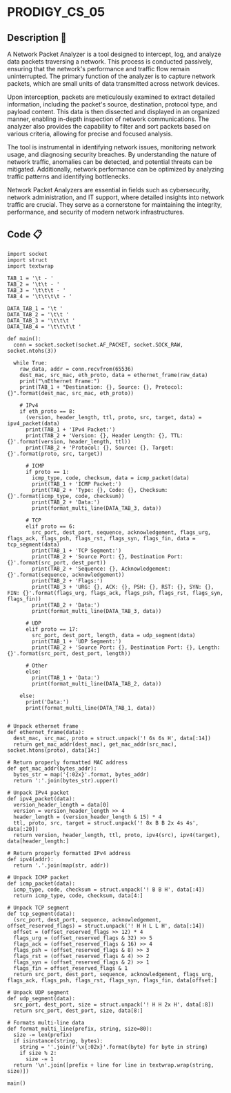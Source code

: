 # PRODIGY_CS_05

## Description 📃
A Network Packet Analyzer is a tool designed to intercept, log, and analyze data packets traversing a network. This process is conducted passively, ensuring that the network's performance and traffic flow remain uninterrupted. The primary function of the analyzer is to capture network packets, which are small units of data transmitted across network devices.

Upon interception, packets are meticulously examined to extract detailed information, including the packet's source, destination, protocol type, and payload content. This data is then dissected and displayed in an organized manner, enabling in-depth inspection of network communications. The analyzer also provides the capability to filter and sort packets based on various criteria, allowing for precise and focused analysis.

The tool is instrumental in identifying network issues, monitoring network usage, and diagnosing security breaches. By understanding the nature of network traffic, anomalies can be detected, and potential threats can be mitigated. Additionally, network performance can be optimized by analyzing traffic patterns and identifying bottlenecks.

Network Packet Analyzers are essential in fields such as cybersecurity, network administration, and IT support, where detailed insights into network traffic are crucial. They serve as a cornerstone for maintaining the integrity, performance, and security of modern network infrastructures.

## Code 📋
```
import socket
import struct
import textwrap

TAB_1 = '\t - '
TAB_2 = '\t\t - '
TAB_3 = '\t\t\t - '
TAB_4 = '\t\t\t\t - '

DATA_TAB_1 = '\t '
DATA_TAB_2 = '\t\t '
DATA_TAB_3 = '\t\t\t '
DATA_TAB_4 = '\t\t\t\t '

def main():
  conn = socket.socket(socket.AF_PACKET, socket.SOCK_RAW, socket.ntohs(3))

  while True:
    raw_data, addr = conn.recvfrom(65536)
    dest_mac, src_mac, eth_proto, data = ethernet_frame(raw_data)
    print("\nEthernet Frame:")
    print(TAB_1 + "Destination: {}, Source: {}, Protocol: {}".format(dest_mac, src_mac, eth_proto))

    # IPv4
    if eth_proto == 8:
      (version, header_length, ttl, proto, src, target, data) = ipv4_packet(data)
      print(TAB_1 + 'IPv4 Packet:')
      print(TAB_2 + 'Version: {}, Header Length: {}, TTL: {}'.format(version, header_length, ttl))
      print(TAB_2 + 'Protocol: {}, Source: {}, Target: {}'.format(proto, src, target))

      # ICMP
      if proto == 1:
        icmp_type, code, checksum, data = icmp_packet(data)
        print(TAB_1 + 'ICMP Packet:')
        print(TAB_2 + 'Type: {}, Code: {}, Checksum: {}'.format(icmp_type, code, checksum))
        print(TAB_2 + 'Data:')
        print(format_multi_line(DATA_TAB_3, data))

      # TCP
      elif proto == 6:
        src_port, dest_port, sequence, acknowledgement, flags_urg, flags_ack, flags_psh, flags_rst, flags_syn, flags_fin, data = tcp_segment(data)
        print(TAB_1 + 'TCP Segment:')
        print(TAB_2 + 'Source Port: {}, Destination Port: {}'.format(src_port, dest_port))
        print(TAB_2 + 'Sequence: {}, Acknowledgement: {}'.format(sequence, acknowledgement))
        print(TAB_2 + 'Flags:')
        print(TAB_3 + 'URG: {}, ACK: {}, PSH: {}, RST: {}, SYN: {}, FIN: {}'.format(flags_urg, flags_ack, flags_psh, flags_rst, flags_syn, flags_fin))
        print(TAB_2 + 'Data:')
        print(format_multi_line(DATA_TAB_3, data))

      # UDP
      elif proto == 17:
        src_port, dest_port, length, data = udp_segment(data)
        print(TAB_1 + 'UDP Segment:')
        print(TAB_2 + 'Source Port: {}, Destination Port: {}, Length: {}'.format(src_port, dest_port, length))

      # Other
      else:
        print(TAB_1 + 'Data:')
        print(format_multi_line(DATA_TAB_2, data))

    else:
      print('Data:')
      print(format_multi_line(DATA_TAB_1, data))


# Unpack ethernet frame
def ethernet_frame(data):
  dest_mac, src_mac, proto = struct.unpack('! 6s 6s H', data[:14])
  return get_mac_addr(dest_mac), get_mac_addr(src_mac), socket.htons(proto), data[14:]

# Return properly formatted MAC address
def get_mac_addr(bytes_addr):
  bytes_str = map('{:02x}'.format, bytes_addr)
  return ':'.join(bytes_str).upper()

# Unpack IPv4 packet
def ipv4_packet(data):
  version_header_length = data[0]
  version = version_header_length >> 4
  header_length = (version_header_length & 15) * 4
  ttl, proto, src, target = struct.unpack('! 8x B B 2x 4s 4s', data[:20])
  return version, header_length, ttl, proto, ipv4(src), ipv4(target), data[header_length:]

# Return properly formatted IPv4 address
def ipv4(addr):
  return '.'.join(map(str, addr))

# Unpack ICMP packet
def icmp_packet(data):
  icmp_type, code, checksum = struct.unpack('! B B H', data[:4])
  return icmp_type, code, checksum, data[4:]

# Unpack TCP segment
def tcp_segment(data):
  (src_port, dest_port, sequence, acknowledgement, offset_reserved_flags) = struct.unpack('! H H L L H', data[:14])
  offset = (offset_reserved_flags >> 12) * 4
  flags_urg = (offset_reserved_flags & 32) >> 5
  flags_ack = (offset_reserved_flags & 16) >> 4
  flags_psh = (offset_reserved_flags & 8) >> 3
  flags_rst = (offset_reserved_flags & 4) >> 2
  flags_syn = (offset_reserved_flags & 2) >> 1
  flags_fin = offset_reserved_flags & 1
  return src_port, dest_port, sequence, acknowledgement, flags_urg, flags_ack, flags_psh, flags_rst, flags_syn, flags_fin, data[offset:]

# Unpack UDP segment
def udp_segment(data):
  src_port, dest_port, size = struct.unpack('! H H 2x H', data[:8])
  return src_port, dest_port, size, data[8:]

# Formats multi-line data
def format_multi_line(prefix, string, size=80):
  size -= len(prefix)
  if isinstance(string, bytes):
    string = ''.join(r'\x{:02x}'.format(byte) for byte in string)
    if size % 2:
      size -= 1
  return '\n'.join([prefix + line for line in textwrap.wrap(string, size)])

main()
```
